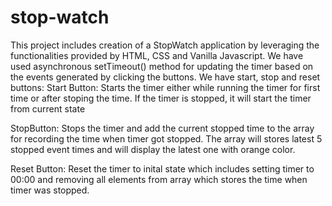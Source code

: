 # stop-watch

This project includes creation of a StopWatch application by leveraging the functionalities provided by HTML, CSS and Vanilla Javascript. We have used asynchronous setTimeout() method for updating the timer based on the events generated by clicking the buttons. 
We have start, stop and reset buttons:
Start Button: Starts the timer either while running the timer for first time or after stoping the time. If the timer is stopped, it will start the timer from current state

StopButton: Stops the timer and add the current stopped time to the array for recording the time when timer got stopped. The array will stores latest 5 stopped event times and will display the latest one with orange color.

Reset Button: Reset the timer to inital state which includes setting timer to 00:00 and removing all elements from array which stores the time when timer was stopped.
